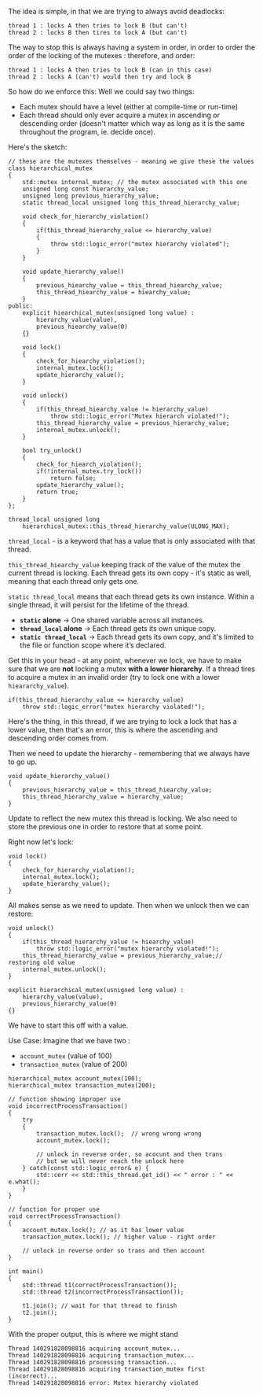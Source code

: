 The idea is simple, in that we are trying to always avoid deadlocks: 
```
thread 1 : locks A then tries to lock B (but can't)
thread 2 : locks B then tires to lock A (but can't)
```

The way to stop this is always having a system in order, in order to order the order of the locking of the mutexes : therefore, and order: 
```
thread 1 : locks A then tries to lock B (can in this case)
thread 2 : locks A (can't) would then try and lock B
```

So how do we enforce this: 
Well we could say two things: 
- Each mutex should have a level (either at compile-time or run-time)
- Each thread should only ever acquire a mutex in ascending or descending order (doesn't matter which way as long as it is the same throughout the program, ie. decide once). 

Here's the sketch: 
```
// these are the mutexes themselves - meaning we give these the values
class hierarchical_mutex 
{ 
	std::mutex internal_mutex; // the mutex associated with this one
	unsigned long const hierarchy_value;
	unsigned long previous_hierarchy_value;
	static thread_local unsigned long this_thread_hierarchy_value;

	void check_for_hierarchy_violation()
	{ 
		if(this_thread_hierarchy_value <= hierarchy_value)
		{ 
			throw std::logic_error("mutex hierarchy violated");
		}
	}

	void update_hierarchy_value()
	{ 
		previous_hiearchy_value = this_thread_hiearchy_value;
		this_thread_hiearchy_value = hiearchy_value;
	}
public: 
	explicit hiearchical_mutex(unsigned long value) : 
		hierarchy_value(value), 
		previous_hiearchy_value(0)
	{}

	void lock() 
	{ 
		check_for_hiearchy_violation(); 
		internal_mutex.lock();
		update_hierarchy_value();
	}

	void unlock()
	{ 
		if(this_thread_hiearchy_value != hierarchy_value)
			throw std::logic_error("Mutex hierarch violated!");
		this_thread_hierarchy_value = previous_hierarchy_value;
		internal_mutex.unlock();
	}

	bool try_unlock()
	{ 
		check_for_hiearch_violation(); 
		if(!internal_mutex.try_lock())
			return false;
		update_hierarchy_value();
		return true;
	}
};

thread_local unsigned long
	hierarchical_mutex::this_thread_hierarchy_value(ULONG_MAX);
```

`thread_local` - is a keyword that has a value that is only associated with that thread. 

`this_thread_hiearchy_value` keeping track of the value of the mutex the current thread is locking. 
Each thread gets its own copy - it's static as well, meaning that each thread only gets one. 

`static thread_local` means that each thread gets its own instance. Within a single thread, it will persist for the lifetime of the thread. 

- **`static` alone** → One shared variable across all instances.
- **`thread_local` alone** → Each thread gets its own unique copy.
- **`static thread_local`** → Each thread gets its own copy, and it's limited to the file or function scope where it’s declared.

Get this in your head - at any point, whenever we lock, we have to make sure that we are **not** locking a mutex **with a lower hierarchy**. 
If a thread tires to acquire a mutex in an invalid order (try to lock one with a lower `hieararchy_value`). 

```
if(this_thread_hierarchy_value <= hierarchy_value)
	throw std::logic_error("mutex hierarchy violated!");
```

Here's the thing, in this thread, if we are trying to lock a lock that has a lower value, then that's an error, this is where the ascending and descending order comes from. 

Then we need to update the hierarchy - remembering that we always have to go up. 

```
void update_hierarchy_value()
{ 
	previous_hierarchy_value = this_thread_hiearchy_value;
	this_thread_hierarchy_value = hierarchy_value;
}
```

Update to reflect the new mutex this thread is locking. 
We also need to store the previous one in order to restore that at some point. 

Right now let's lock: 
```
void lock() 
{ 
	check_for_hierarchy_violation(); 
	internal_mutex.lock();
	update_hierarchy_value();
}
```

All makes sense as we need to update. 
Then when we unlock then we can restore: 
```
void unlock() 
{ 
	if(this_thread_hierarchy_value != hiearchy_value)
		throw std::logic_error("mutex hierarchy violated!");
	this_thread_hierarchy_value = previous_hierarchy_value;// restoring old value
	internal_mutex.unlock();
}
```


```
explicit hierarchical_mutex(usnigned long value) : 
	hierarchy_value(value), 
	previous_hierarchy_value(0)
{}
```

We have to start this off with a value. 

Use Case: 
Imagine that we have two : 
- `account_mutex` (value of 100)
- `transaction_mutex` (value of 200)

```
hierarchical_mutex account_mutex(100);
hierarchical_mutex transaction_mutex(200);

// function showing improper use
void incorrectProcessTransaction() 
{ 
	try
	{ 
		transaction_mutex.lock();  // wrong wrong wrong
		account_mutex.lock();

		// unlock in reverse order, so acocunt and then trans 
		// but we will never reach the unlock here
	} catch(const std::logic_error& e) { 
		std::cerr << std::this_thread.get_id() << " error : " << e.what();
	}
}

// function for proper use
void correctProcessTransaction() 
{ 
	account_mutex.lock(); // as it has lower value
	transaction_mutex.lock(); // higher value - right order

	// unlock in reverse order so trans and then account
}

int main() 
{ 
	std::thread t1(correctProcessTransaction());
	std::thread t2(incorrectProcessTransaction());

	t1.join(); // wait for that thread to finish
	t2.join();
}
```

With the proper output, this is where we might stand
```
Thread 140291828098816 acquiring account_mutex...
Thread 140291828098816 acquiring transaction_mutex...
Thread 140291828098816 processing transaction...
Thread 140291828098816 acquiring transaction_mutex first (incorrect)...
Thread 140291828098816 error: Mutex hierarchy violated
```
